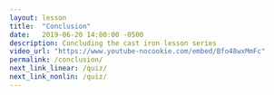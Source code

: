 ```yaml
---
layout: lesson
title:  "Conclusion"
date:   2019-06-20 14:00:00 -0500
description: Concluding the cast iron lesson series
video_url: "https://www.youtube-nocookie.com/embed/Bfo48wxMmFc"
permalink: /conclusion/
next_link_linear: /quiz/
next_link_nonlin: /quiz/
---
```

